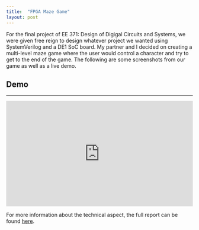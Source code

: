 ```yaml
---
title:  "FPGA Maze Game"
layout: post
---
```


For the final project of EE 371: Design of Digigal Circuits and Systems, we were given free reign to design whatever project we wanted using SystemVerilog and a DE1 SoC board. My partner and I decided on creating a multi-level maze game where the user would control a character and try to get to the end of the game. The following are some screenshots from our game as well as a live demo.




## Demo
 ---
<div style="position: relative; padding-bottom: 56.25%; height: 0;"><iframe src="https://www.loom.com/embed/5259ac1c3c724b869faad60488336a7f" frameborder="0" webkitallowfullscreen mozallowfullscreen allowfullscreen style="position: absolute; top: 0; left: 0; width: 100%; height: 100%;"></iframe></div>

For more information about the technical aspect, the full report can be found [here](https://github.com/RobertCrist/RobertCrist.github.io/files/9024319/ECE_371_Lab_6_Report_Final.pdf).

